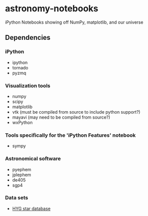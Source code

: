 astronomy-notebooks
===================

iPython Notebooks showing off NumPy, matplotlib, and our universe

Dependencies
------------

### iPython
- ipython
- tornado
- pyzmq

### Visualization tools
- numpy
- scipy
- matplotlib
- vtk (must be compiled from source to include python support?)
- mayavi (may need to be compiled from source?)
- wxPython

### Tools specifically for the 'iPython Features' notebook
- sympy

### Astronomical software
- pyephem
- jplephem
- de405
- sgp4

### Data sets
- [HYG star database][1]

[1]: https://github.com/astronexus/HYG-Database
